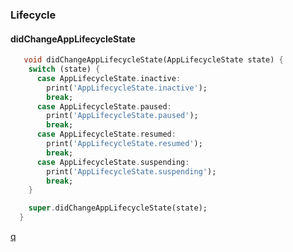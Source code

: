 ###  Lifecycle
#### didChangeAppLifecycleState
```dart
   void didChangeAppLifecycleState(AppLifecycleState state) {
    switch (state) {
      case AppLifecycleState.inactive:
        print('AppLifecycleState.inactive');
        break;
      case AppLifecycleState.paused:
        print('AppLifecycleState.paused');
        break;
      case AppLifecycleState.resumed:
        print('AppLifecycleState.resumed');
        break;
      case AppLifecycleState.suspending:
        print('AppLifecycleState.suspending');
        break;
    }

    super.didChangeAppLifecycleState(state);
  }
```
[q](https://github.com/CarGuo/GSYGithubAppFlutter)